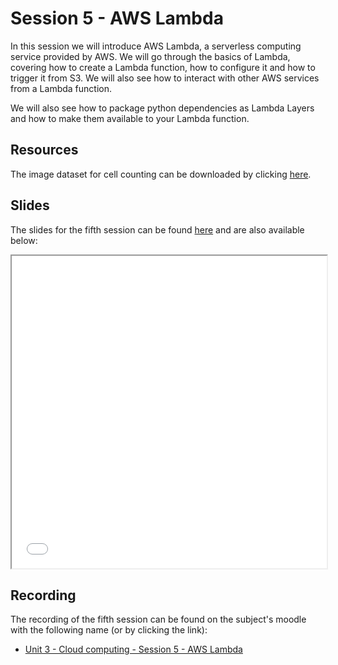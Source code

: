 # Session 5 - AWS Lambda

In this session we will introduce AWS Lambda, a serverless computing service provided by AWS. We will go through the basics of Lambda, covering how to create a Lambda function, how to configure it and how to trigger it from S3. We will also see how to interact with other AWS services from a Lambda function.

We will also see how to package python dependencies as Lambda Layers and how to make them available to your Lambda function.

## Resources

The image dataset for cell counting can be downloaded by clicking [here](./slides/cell_images.zip).

## Slides

The slides for the fifth session can be found [here](./slides/Session%205%20-%20AWS%20Lambda.pdf) and are also available below:

<iframe src="./slides/Session%205%20-%20AWS%20Lambda.pdf" width="100%" height="500px">
</iframe>

## Recording

The recording of the fifth session can be found on the subject's moodle with the following name (or by clicking the link):

- [Unit 3 - Cloud computing - Session 5 - AWS Lambda](https://rovira.sharepoint.com/:v:/s/A_2024-25_104260/EYdTtTHr3sdMm_NXx-Xzmh0BMQsFcWnZOiTdMK_WwklcjQ?nav=eyJyZWZlcnJhbEluZm8iOnsicmVmZXJyYWxBcHAiOiJTdHJlYW1XZWJBcHAiLCJyZWZlcnJhbFZpZXciOiJTaGFyZURpYWxvZy1MaW5rIiwicmVmZXJyYWxBcHBQbGF0Zm9ybSI6IldlYiIsInJlZmVycmFsTW9kZSI6InZpZXcifX0%3D&e=dBfBXO)
